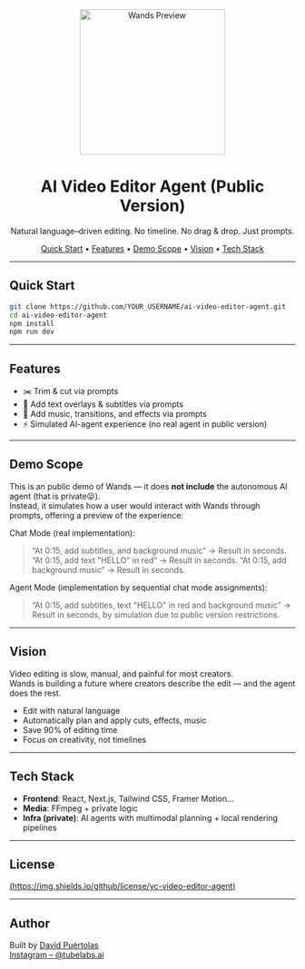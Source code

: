 <div align="center">
  <img height="256" alt="Wands Preview" src="https://github.com/user-attachments/assets/ae939d12-9c18-4ea8-ab32-fbe67fbb6063" />
  <h1>AI Video Editor Agent (Public Version)</h1>
  <p>Natural language–driven editing. No timeline. No drag & drop. Just prompts.</p>
</div>

<p align="center">
  <a href="#quick-start">Quick Start</a> •
  <a href="#features">Features</a> •
  <a href="#demo-scope">Demo Scope</a> •
  <a href="#vision">Vision</a> •
  <a href="#tech-stack">Tech Stack</a>
</p>

---

## Quick Start

```bash
git clone https://github.com/YOUR_USERNAME/ai-video-editor-agent.git
cd ai-video-editor-agent
npm install
npm run dev
```

---

## Features

- ✂️ Trim & cut via prompts  
- 📝 Add text overlays & subtitles via prompts 
- 🎵 Add music, transitions, and effects via prompts
- ⚡ Simulated AI-agent experience (no real agent in public version)

---

## Demo Scope

This is an public demo of Wands — it does **not include** the autonomous AI agent (that is private😜).  
Instead, it simulates how a user would interact with Wands through prompts, offering a preview of the experience:

Chat Mode (real implementation):
> “At 0:15, add subtitles, and background music” → Result in seconds.
> “At 0:15, add text "HELLO" in red” → Result in seconds.
> “At 0:15, add background music” → Result in seconds.

Agent Mode (implementation by sequential chat mode assignments):
> “At 0:15, add subtitles, text "HELLO" in red and background music” → Result in seconds, by simulation due to public version restrictions.


---

## Vision

Video editing is slow, manual, and painful for most creators.  
Wands is building a future where creators describe the edit — and the agent does the rest.

- Edit with natural language  
- Automatically plan and apply cuts, effects, music  
- Save 90% of editing time  
- Focus on creativity, not timelines

---

## Tech Stack

- **Frontend**: React, Next.js, Tailwind CSS, Framer Motion...  
- **Media**: FFmpeg + private logic
- **Infra (private)**: AI agents with multimodal planning + local rendering pipelines

---

## License

[(https://img.shields.io/github/license/yc-video-editor-agent)](./LICENSE)

---

## Author

Built by [David Puértolas](https://www.linkedin.com/in/david-puertolas-merenciano/)  
[Instagram – @tubelabs.ai](https://www.instagram.com/tubelabs.ai/)
